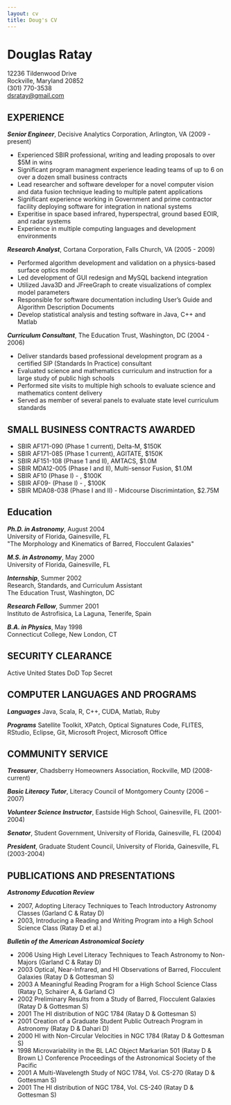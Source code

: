 ```yaml
---
layout: cv
title: Doug's CV
---
```


# Douglas Ratay

12236 Tildenwood Drive<br>
Rockville, Maryland 20852<br>
(301) 770-3538<br>
dsratay@gmail.com<br>

## EXPERIENCE
***Senior Engineer***, Decisive Analytics Corporation, Arlington, VA (2009 - present)
* Experienced SBIR professional, writing and leading proposals to over $5M in wins
* Significant program managment experience leading teams of up to 6 on over a dozen small business contracts
* Lead researcher and software developer for a novel computer vision and data fusion technique leading to multiple patent applications
* Significant experience working in Government and prime contractor facility deploying software for integration in national systems
* Experitise in space based infrared, hyperspectral, ground based EOIR, and radar systems
* Experience in multiple computing languages and development environments

***Research Analyst***, Cortana Corporation, Falls Church, VA (2005 - 2009)
* Performed algorithm development and validation on a physics-based surface optics model
* Led development of GUI redesign and MySQL backend integration
* Utilized Java3D and JFreeGraph to create visualizations of complex model parameters
* Responsible for software documentation including User’s Guide and Algorithm Description Documents
* Develop statistical analysis and testing software in Java, C++ and Matlab

***Curriculum Consultant***, The Education Trust, Washington, DC (2004 - 2006)
* Deliver standards based professional development program as a certified SIP (Standards In Practice) consultant
* Evaluated science and mathematics curriculum and instruction for a large study of public high schools
* Performed site visits to multiple high schools to evaluate science and mathematics content delivery
* Served as member of several panels to evaluate state level curriculum standards

## SMALL BUSINESS CONTRACTS AWARDED
* SBIR AF171-090 (Phase 1 current), Delta-M, $150K
* SBIR AF171-085 (Phase 1 current), AGITATE, $150K
* SBIR AF151-108 (Phase 1 and II), AMTACS, $1.0M
* SBIR MDA12-005 (Phase I and II), Multi-sensor Fusion, $1.0M
* SBIR AF10 (Phase I) - , $100K
* SBIR AF09- (Phase I) - , $100K
* SBIR MDA08-038 (Phase I and II) - Midcourse Discrimintation, $2.75M

## Education
***Ph.D. in Astronomy***, August 2004<br>
University of Florida, Gainesville, FL<br>
"The Morphology and Kinematics of Barred, Flocculent Galaxies"<br>

***M.S. in Astronomy***, May 2000<br>
University of Florida, Gainesville, FL<br>

***Internship***, Summer 2002<br>
Research, Standards, and Curriculum Assistant<br>
The Education Trust, Washington, DC<br>

***Research Fellow***, Summer 2001 <br>
Instituto de Astrofisica, La Laguna, Tenerife, Spain <br>

***B.A. in Physics***, May 1998 <br>
Connecticut College, New London, CT

## SECURITY CLEARANCE

Active United States DoD Top Secret

## COMPUTER LANGUAGES AND PROGRAMS
***Languages***
Java, Scala, R, C++, CUDA, Matlab, Ruby

***Programs***
Satellite Toolkit, XPatch, Optical Signatures Code, FLITES, RStudio, Eclipse, Git, Microsoft Project, Microsoft Office

## COMMUNITY SERVICE
***Treasurer***, Chadsberry Homeowners Association, Rockville, MD (2008-current)

***Basic Literacy Tutor***, Literacy Council of Montgomery County (2006 – 2007)

***Volunteer Science Instructor***, Eastside High School, Gainesville, FL (2001-2004)

***Senator***, Student Government, University of Florida, Gainesville, FL (2004)

***President***, Graduate Student Council, University of Florida, Gainesville, FL (2003-2004)

## PUBLICATIONS AND PRESENTATIONS

***Astronomy Education Review***
* 2007, Adopting Literacy Techniques to Teach Introductory Astronomy Classes (Garland C & Ratay D)
* 2003, Introducing a Reading and Writing Program into a High School Science Class (Ratay D et al.)

***Bulletin of the American Astronomical Society***
* 2006 Using High Level Literacy Techniques to Teach Astronomy to Non-Majors (Garland C & Ratay D)
* 2003  Optical, Near-Infrared, and HI Observations of Barred, Flocculent Galaxies (Ratay D & Gottesman S)
* 2003  A Meaningful Reading Program for a High School Science Class (Ratay D, Schairer A, & Garland C)
* 2002  Preliminary Results from a Study of Barred, Flocculent Galaxies (Ratay D & Gottesman S)
* 2001  The HI distribution of NGC 1784 (Ratay D & Gottesman S)
* 2001  Creation of a Graduate Student Public Outreach Program in Astronomy (Ratay D & Dahari D)
* 2000  HI with Non-Circular Velocities in NGC 1784 (Ratay D & Gottesman S)
* 1998  Microvariability in the BL LAC Object Markarian 501 (Ratay D & Brown L)
Conference Proceedings of the Astronomical Society of the Pacific
* 2001  A Multi-Wavelength Study of NGC 1784, Vol. CS-270 (Ratay  D & Gottesman S)
* 2001  The HI distribution of NGC 1784, Vol. CS-240 (Ratay  D & Gottesman S)
